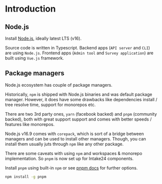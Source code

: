 # Introduction

## Node.js

Install [Node.js](https://nodejs.org), ideally latest LTS (v16).

Source code is written in Typescript. Backend apps (`API server` and `CLI`) are using `Node.js`. Frontend apps (`Admin tool` and `Survey application`) are built using `Vue.js` framework.

## Package managers

Node.js ecosystem has couple of package managers.

Historically, `npm` is shipped with Node.js binaries and was default package manager. However, it does have some drawbacks like dependencies install / tree resolve time, support for monorepos etc.

There are two 3rd party ones, `yarn` (facebook backed) and `pnpm` (community backed), both with great support support and comes with better speeds / features like monorepos.

Node.js v16.9 comes with `corepack`, which is sort of a bridge between managers and can be used to install other managers. Though, you can install them usually juts through `npm` like any other package.

There are some caveats with using `npm` and workspaces & monorepo implementation. So `pnpm` is now set up for Intake24 components.

Install `pnpm` using built-in `npm` or see [pnpm docs](https://pnpm.io) for further options.
```sh
npm install -g pnpm
```
